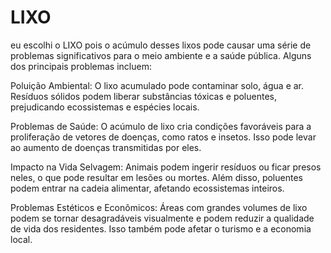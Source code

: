 # LIXO
eu escolhi o LIXO pois o acúmulo desses lixos pode causar uma série de problemas significativos para o meio ambiente e a saúde pública. Alguns dos principais problemas incluem:

Poluição Ambiental: O lixo acumulado pode contaminar solo, água e ar. Resíduos sólidos podem liberar substâncias tóxicas e poluentes, prejudicando ecossistemas e espécies locais.

Problemas de Saúde: O acúmulo de lixo cria condições favoráveis para a proliferação de vetores de doenças, como ratos e insetos. Isso pode levar ao aumento de doenças transmitidas por eles.

Impacto na Vida Selvagem: Animais podem ingerir resíduos ou ficar presos neles, o que pode resultar em lesões ou mortes. Além disso, poluentes podem entrar na cadeia alimentar, afetando ecossistemas inteiros.

Problemas Estéticos e Econômicos: Áreas com grandes volumes de lixo podem se tornar desagradáveis visualmente e podem reduzir a qualidade de vida dos residentes. Isso também pode afetar o turismo e a economia local.
